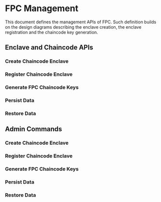 # FPC Management

This document defines the management APIs of FPC.
Such definition builds on the design diagrams describing the enclave creation, the enclave registration and the chaincode key generation.

## Enclave and Chaincode APIs

### Create Chaincode Enclave

### Register Chaincode Enclave

### Generate FPC Chaincode Keys

### Persist Data

### Restore Data

## Admin Commands

### Create Chaincode Enclave

### Register Chaincode Enclave

### Generate FPC Chaincode Keys

### Persist Data

### Restore Data
